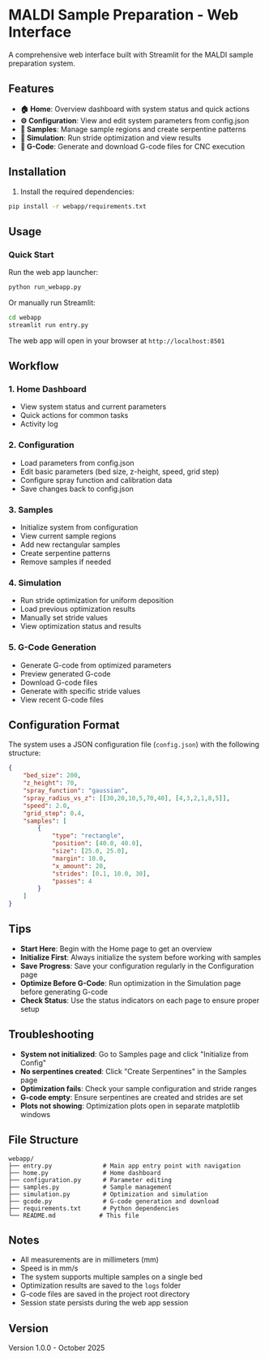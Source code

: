 # MALDI Sample Preparation - Web Interface

A comprehensive web interface built with Streamlit for the MALDI sample preparation system.

## Features

- **🏠 Home**: Overview dashboard with system status and quick actions
- **⚙️ Configuration**: View and edit system parameters from config.json
- **🎯 Samples**: Manage sample regions and create serpentine patterns
- **🔬 Simulation**: Run stride optimization and view results
- **📝 G-Code**: Generate and download G-code files for CNC execution

## Installation

1. Install the required dependencies:
```bash
pip install -r webapp/requirements.txt
```

## Usage

### Quick Start
Run the web app launcher:
```bash
python run_webapp.py
```

Or manually run Streamlit:
```bash
cd webapp
streamlit run entry.py
```

The web app will open in your browser at `http://localhost:8501`

## Workflow

### 1. Home Dashboard
- View system status and current parameters
- Quick actions for common tasks
- Activity log

### 2. Configuration
- Load parameters from config.json
- Edit basic parameters (bed size, z-height, speed, grid step)
- Configure spray function and calibration data
- Save changes back to config.json

### 3. Samples
- Initialize system from configuration
- View current sample regions
- Add new rectangular samples
- Create serpentine patterns
- Remove samples if needed

### 4. Simulation
- Run stride optimization for uniform deposition
- Load previous optimization results
- Manually set stride values
- View optimization status and results

### 5. G-Code Generation
- Generate G-code from optimized parameters
- Preview generated G-code
- Download G-code files
- Generate with specific stride values
- View recent G-code files

## Configuration Format

The system uses a JSON configuration file (`config.json`) with the following structure:

```json
{
    "bed_size": 200,
    "z_height": 70,
    "spray_function": "gaussian",
    "spray_radius_vs_z": [[30,20,10,5,70,40], [4,3,2,1,8,5]],
    "speed": 2.0,
    "grid_step": 0.4,
    "samples": [
        {
            "type": "rectangle",
            "position": [40.0, 40.0],
            "size": [25.0, 25.0],
            "margin": 10.0,
            "x_amount": 20,
            "strides": [0.1, 10.0, 30],
            "passes": 4
        }
    ]
}
```

## Tips

- **Start Here**: Begin with the Home page to get an overview
- **Initialize First**: Always initialize the system before working with samples
- **Save Progress**: Save your configuration regularly in the Configuration page
- **Optimize Before G-Code**: Run optimization in the Simulation page before generating G-code
- **Check Status**: Use the status indicators on each page to ensure proper setup

## Troubleshooting

- **System not initialized**: Go to Samples page and click "Initialize from Config"
- **No serpentines created**: Click "Create Serpentines" in the Samples page
- **Optimization fails**: Check your sample configuration and stride ranges
- **G-code empty**: Ensure serpentines are created and strides are set
- **Plots not showing**: Optimization plots open in separate matplotlib windows

## File Structure

```
webapp/
├── entry.py              # Main app entry point with navigation
├── home.py               # Home dashboard
├── configuration.py      # Parameter editing
├── samples.py            # Sample management
├── simulation.py         # Optimization and simulation
├── gcode.py              # G-code generation and download
├── requirements.txt      # Python dependencies
└── README.md            # This file
```

## Notes

- All measurements are in millimeters (mm)
- Speed is in mm/s
- The system supports multiple samples on a single bed
- Optimization results are saved to the `logs` folder
- G-code files are saved in the project root directory
- Session state persists during the web app session

## Version

Version 1.0.0 - October 2025
